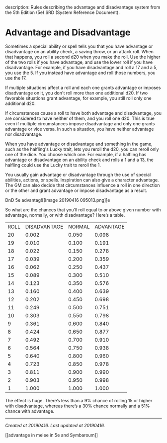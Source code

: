 description: Rules describing the advantage and disadvantage system from the 5th Edition (5e) SRD (System Reference Document).

# Advantage and Disadvantage 
Sometimes a special ability or spell tells you that you have advantage or disadvantage on an ability check, a saving throw, or an attack roll. When that happens, you roll a second d20 when you make the roll. Use the higher of the two rolls if you have advantage, and use the lower roll if you have disadvantage. For example, if you have disadvantage and roll a 17 and a 5, you use the 5. If you instead have advantage and roll those numbers, you use the 17.

If multiple situations affect a roll and each one grants advantage or imposes disadvantage on it, you don't roll more than one additional d20. If two favorable situations grant advantage, for example, you still roll only one additional d20.

If circumstances cause a roll to have both advantage and disadvantage, you are considered to have neither of them, and you roll one d20. This is true even if multiple circumstances impose disadvantage and only one grants advantage or vice versa. In such a situation, you have neither advantage nor disadvantage.

When you have advantage or disadvantage and something in the game, such as the halfling's Lucky trait, lets you reroll the d20, you can reroll only one of the dice. You choose which one. For example, if a halfling has advantage or disadvantage on an ability check and rolls a 1 and a 13, the halfling could use the Lucky trait to reroll the 1.

You usually gain advantage or disadvantage through the use of special abilities, actions, or spells. Inspiration can also give a character advantage. The GM can also decide that circumstances influence a roll in one direction or the other and grant advantage or impose disadvantage as a result.




DnD 5e advantag![[Image 20190416 095013.png]]e

So what are the chances that you’ll roll equal to or above given number with advantage, normally, or with disadvantage? Here’s a table.

|      |              |        |           |
| ---- | ------------ | ------ | --------- |
| ROLL | DISADVANTAGE | NORMAL | ADVANTAGE |
| 20   | 0.002        | 0.050  | 0.098     |
| 19   | 0.010        | 0.100  | 0.191     |
| 18   | 0.022        | 0.150  | 0.278     |
| 17   | 0.039        | 0.200  | 0.359     |
| 16   | 0.062        | 0.250  | 0.437     |
| 15   | 0.089        | 0.300  | 0.510     |
| 14   | 0.123        | 0.350  | 0.576     |
| 13   | 0.160        | 0.400  | 0.639     |
| 12   | 0.202        | 0.450  | 0.698     |
| 11   | 0.249        | 0.500  | 0.751     |
| 10   | 0.303        | 0.550  | 0.798     |
| 9    | 0.361        | 0.600  | 0.840     |
| 8    | 0.424        | 0.650  | 0.877     |
| 7    | 0.492        | 0.700  | 0.910     |
| 6    | 0.564        | 0.750  | 0.938     |
| 5    | 0.640        | 0.800  | 0.960     |
| 4    | 0.723        | 0.850  | 0.978     |
| 3    | 0.811        | 0.900  | 0.990     |
| 2    | 0.903        | 0.950  | 0.998     |
| 1    | 1.000        | 1.000  | 1.000     |

The effect is huge. There’s less than a 9% chance of rolling 15 or higher with disadvantage, whereas there’s a 30% chance normally and a 51% chance with advantage.

---

_Created at 20190416._
_Last updated at 20190416._


[[advantage in melee in 5e and Symbaroum]]
